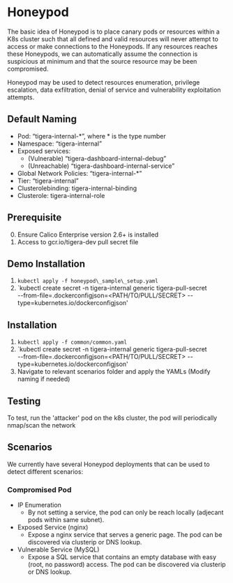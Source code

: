 # Honeypod
The basic idea of Honeypod is to place canary pods or resources within a K8s cluster such that all defined and valid resources will never attempt to access or make connections to the Honeypods. If any resources reaches these Honeypods, we can automatically assume the connection is suspicious at minimum and that the source resource may be been compromised.

Honeypod may be used to detect resources enumeration, privilege escalation, data exfiltration, denial of service and vulnerability exploitation attempts. 


## Default Naming
* Pod:  “tigera-internal-\*”, where \* is the type number
* Namespace: “tigera-internal”
* Exposed services: 
  * (Vulnerable) “tigera-dashboard-internal-debug”
  * (Unreachable) “tigera-dashboard-internal-service”
* Global Network Policies: “tigera-internal-\*”
* Tier: “tigera-internal”
* Clusterolebinding: tigera-internal-binding
* Clusterole: tigera-internal-role

## Prerequisite
0. Ensure Calico Enterprise version 2.6+ is installed
1. Access to gcr.io/tigera-dev pull secret file

## Demo Installation
1. `kubectl apply -f honeypod\_sample\_setup.yaml`
2. `kubectl create secret -n tigera-internal generic tigera-pull-secret \
    --from-file=.dockerconfigjson=<PATH/TO/PULL/SECRET> --type=kubernetes.io/dockerconfigjson'

## Installation
1. `kubectl apply -f common/common.yaml`
2. `kubectl create secret -n tigera-internal generic tigera-pull-secret \
    --from-file=.dockerconfigjson=<PATH/TO/PULL/SECRET> --type=kubernetes.io/dockerconfigjson'
3. Navigate to relevant scenarios folder and apply the YAMLs (Modify naming if needed)

## Testing
To test, run the 'attacker' pod on the k8s cluster, the pod will periodically nmap/scan the network 

## Scenarios
We currently have several Honeypod deployments that can be used to detect different scenarios:

### Compromised Pod
* IP Enumeration
  * By not setting a service, the pod can only be reach locally (adjecant pods within same subnet).
* Exposed Service (nginx)
  * Expose a nginx service that serves a generic page. The pod can be discovered via clusterip or DNS lookup.
* Vulnerable Service (MySQL)
  * Expose a SQL service that contains an empty database with easy (root, no password) access. The pod can be discovered via clusterip or DNS lookup.
